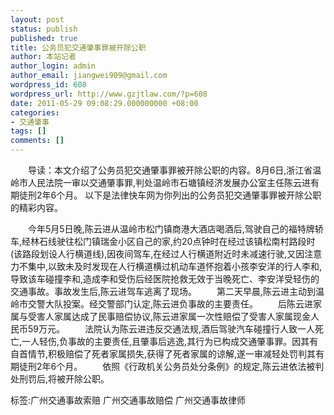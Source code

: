 ```yaml
---
layout: post
status: publish
published: true
title: 公务员犯交通肇事罪被开除公职
author: 本站记者
author_login: admin
author_email: jiangwei909@gmail.com
wordpress_id: 608
wordpress_url: http://www.gzjtlaw.com/?p=608
date: 2011-05-29 09:08:29.000000000 +08:00
categories:
- 交通肇事
tags: []
comments: []
---
```

　　导读：本文介绍了公务员犯交通肇事罪被开除公职的内容。8月6日,浙江省温岭市人民法院一审以交通肇事罪,判处温岭市石塘镇经济发展办公室主任陈云进有期徒刑2年6个月。 以下是法律快车网为你列出的公务员犯交通肇事罪被开除公职的精彩内容。　　今年5月5日晚,陈云进从温岭市松门镇商港大酒店喝酒后,驾驶自己的福特牌轿车,经林石线驶往松门镇瑞金小区自己的家,约20点钟时在经过该镇松南村路段时(该路段划设人行横道线),因夜间驾车,在经过人行横道附近时未减速行驶,又因注意力不集中,以致未及时发现在人行横道横过机动车道怀抱着小孩李安洋的行人李和,导致该车碰撞李和,造成李和受伤后经医院抢救无效于当晚死亡、李安洋受轻伤的交通事故。事故发生后,陈云进驾车逃离了现场。　　第二天早晨,陈云进主动到温岭市交警大队投案。经交警部门认定,陈云进负事故的主要责任。　　后陈云进家属与受害人家属达成了民事赔偿协议,陈云进家属一次性赔偿了受害人家属现金人民币59万元。　　法院认为陈云进违反交通法规,酒后驾驶汽车碰撞行人致一人死亡,一人轻伤,负事故的主要责任,且肇事后逃逸,其行为已构成交通肇事罪。因其有自首情节,积极赔偿了死者家属损失,获得了死者家属的谅解,遂一审减轻处罚判其有期徒刑2年6个月。　　依照《行政机关公务员处分条例》的规定,陈云进依法被判处刑罚后,将被开除公职。标签:广州交通事故索赔 广州交通事故赔偿 广州交通事故律师
